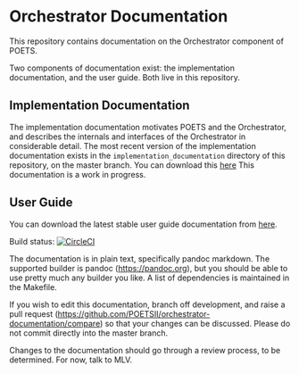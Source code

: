 # Orchestrator Documentation

This repository contains documentation on the Orchestrator component of
POETS.

Two components of documentation exist: the implementation documentation, and
the user guide. Both live in this repository.

## Implementation Documentation

The implementation documentation motivates POETS and the Orchestrator, and
describes the internals and interfaces of the Orchestrator in considerable
detail. The most recent version of the implementation documentation exists in
the `implementation_documentation` directory of this repository, on the master
branch. You can download this
[here](https://github.com/POETSII/orchestrator-documentation/tree/master/implementation_documentation)
This documentation is a work in progress.

## User Guide

You can download the latest stable user guide documentation from
[here](https://github.com/POETSII/orchestrator-documentation/releases).

Build status: [![CircleCI](https://circleci.com/gh/POETSII/orchestrator-documentation.svg?style=svg)](https://circleci.com/gh/POETSII/orchestrator-documentation)

The documentation is in plain text, specifically pandoc markdown. The supported
builder is pandoc (https://pandoc.org), but you should be able to use pretty
much any builder you like. A list of dependencies is maintained in the
Makefile.

If you wish to edit this documentation, branch off development, and raise a
pull request (https://github.com/POETSII/orchestrator-documentation/compare) so
that your changes can be discussed. Please do not commit directly into the
master branch.

Changes to the documentation should go through a review process, to be
determined. For now, talk to MLV.
